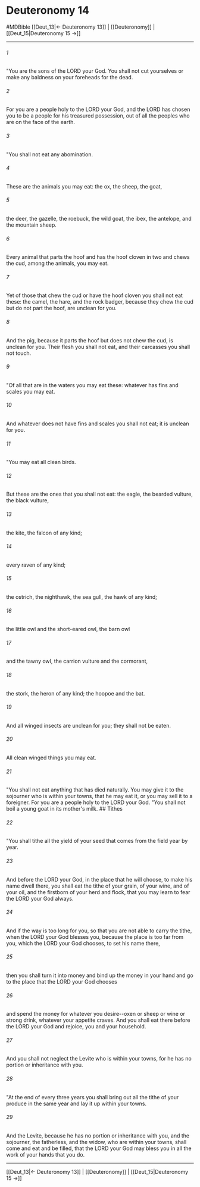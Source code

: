 # Deuteronomy 14
#MDBible
[[Deut_13|← Deuteronomy 13]] | [[Deuteronomy]] | [[Deut_15|Deuteronomy 15 →]]

***

###### 1 

"You are the sons of the LORD your God. You shall not cut yourselves or make any baldness on your foreheads for the dead. 

###### 2 

For you are a people holy to the LORD your God, and the LORD has chosen you to be a people for his treasured possession, out of all the peoples who are on the face of the earth. 

###### 3 

"You shall not eat any abomination. 

###### 4 

These are the animals you may eat: the ox, the sheep, the goat, 

###### 5 

the deer, the gazelle, the roebuck, the wild goat, the ibex, the antelope, and the mountain sheep. 

###### 6 

Every animal that parts the hoof and has the hoof cloven in two and chews the cud, among the animals, you may eat. 

###### 7 

Yet of those that chew the cud or have the hoof cloven you shall not eat these: the camel, the hare, and the rock badger, because they chew the cud but do not part the hoof, are unclean for you. 

###### 8 

And the pig, because it parts the hoof but does not chew the cud, is unclean for you. Their flesh you shall not eat, and their carcasses you shall not touch. 

###### 9 

"Of all that are in the waters you may eat these: whatever has fins and scales you may eat. 

###### 10 

And whatever does not have fins and scales you shall not eat; it is unclean for you. 

###### 11 

"You may eat all clean birds. 

###### 12 

But these are the ones that you shall not eat: the eagle, the bearded vulture, the black vulture, 

###### 13 

the kite, the falcon of any kind; 

###### 14 

every raven of any kind; 

###### 15 

the ostrich, the nighthawk, the sea gull, the hawk of any kind; 

###### 16 

the little owl and the short-eared owl, the barn owl 

###### 17 

and the tawny owl, the carrion vulture and the cormorant, 

###### 18 

the stork, the heron of any kind; the hoopoe and the bat. 

###### 19 

And all winged insects are unclean for you; they shall not be eaten. 

###### 20 

All clean winged things you may eat. 

###### 21 

"You shall not eat anything that has died naturally. You may give it to the sojourner who is within your towns, that he may eat it, or you may sell it to a foreigner. For you are a people holy to the LORD your God. "You shall not boil a young goat in its mother's milk. ## Tithes 

###### 22 

"You shall tithe all the yield of your seed that comes from the field year by year. 

###### 23 

And before the LORD your God, in the place that he will choose, to make his name dwell there, you shall eat the tithe of your grain, of your wine, and of your oil, and the firstborn of your herd and flock, that you may learn to fear the LORD your God always. 

###### 24 

And if the way is too long for you, so that you are not able to carry the tithe, when the LORD your God blesses you, because the place is too far from you, which the LORD your God chooses, to set his name there, 

###### 25 

then you shall turn it into money and bind up the money in your hand and go to the place that the LORD your God chooses 

###### 26 

and spend the money for whatever you desire--oxen or sheep or wine or strong drink, whatever your appetite craves. And you shall eat there before the LORD your God and rejoice, you and your household. 

###### 27 

And you shall not neglect the Levite who is within your towns, for he has no portion or inheritance with you. 

###### 28 

"At the end of every three years you shall bring out all the tithe of your produce in the same year and lay it up within your towns. 

###### 29 

And the Levite, because he has no portion or inheritance with you, and the sojourner, the fatherless, and the widow, who are within your towns, shall come and eat and be filled, that the LORD your God may bless you in all the work of your hands that you do. 

***

[[Deut_13|← Deuteronomy 13]] | [[Deuteronomy]] | [[Deut_15|Deuteronomy 15 →]]
